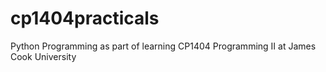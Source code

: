 # cp1404practicals
Python Programming as part of learning CP1404 Programming II at James Cook University
